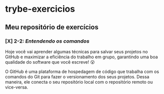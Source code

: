 # trybe-exercicios
## Meu repositório de exercícios
### [X] 2-2: _Entendendo os comandos_

Hoje você vai aprender algumas técnicas para salvar seus projetos no GitHub e maximizar a eficiência do trabalho em grupo, garantindo uma boa qualidade do software que você escreve! 😮

O GitHub é uma plataforma de hospedagem de código que trabalha com os comandos do Git para fazer o versionamento dos seus projetos. Dessa maneira, ele conecta o seu repositório local com o repositório remoto ou vice-versa.
